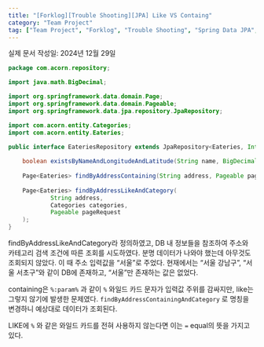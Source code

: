 ```yaml
---
title: "[Forklog][Trouble Shooting][JPA] Like VS Containg"
category: "Team Project"
tag: ["Team Project", "Forklog", "Trouble Shooting", "Spring Data JPA", "JPA"]
---
```


실제 문서 작성일: 2024년 12월 29일

```java
package com.acorn.repository;

import java.math.BigDecimal;

import org.springframework.data.domain.Page;
import org.springframework.data.domain.Pageable;
import org.springframework.data.jpa.repository.JpaRepository;

import com.acorn.entity.Categories;
import com.acorn.entity.Eateries;

public interface EateriesRepository extends JpaRepository<Eateries, Integer> {
	
	boolean existsByNameAndLongitudeAndLatitude(String name, BigDecimal longitude, BigDecimal latitude);
	
	Page<Eateries> findByAddressContaining(String address, Pageable pageRequest);
	
	Page<Eateries> findByAddressLikeAndCategory(
			String address, 
			Categories categories,
			Pageable pageRequest
	);
}

```

findByAddressLikeAndCategory라 정의하였고, DB 내 정보들을 참조하여 주소와 카테고리 검색 조건에 따른 조회를 시도하였다. 분명 데이터가 나와야 했는데 아무것도 조회되지 않았다. 이 때 주소 입력값을 “서울”로 주었다. 현재에서는 “서울 강남구”, “서울 서초구”와 같이 DB에 존재하고, “서울”만 존재하는 값은 없었다. 

containing은 `%:param%` 과 같이 `%` 와일드 카드 문자가 입력값 주위를 감싸지만, like는 그렇지 않기에 발생한 문제였다. `findByAddressContainingAndCategory` 로 명칭을 변경하니 예상대로 데이터가 조회된다. 

LIKE에 `%` 와 같은 와일드 카드를 전혀 사용하지 않는다면 이는 `=` equal의 뜻을 가지고 있다.